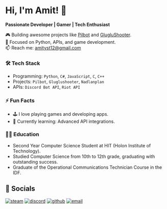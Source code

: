 # Hi, I'm Amit! 👋  
**Passionate Developer | Gamer | Tech Enthusiast**  

🎮 Building awesome projects like [Pilbot](#) and [GlugluShooter](#).  
🌟 Focused on Python, APIs, and game development.  
📫 Reach me: amityst12@gmail.com  

### 🛠️ Tech Stack
- Programming: `Python`, `C#`, `JavaScript`, `C`, `C++`
- Projects: `Pilbot`, `Gluglushooter`, `Nadlanplan`
- APIs: `Discord Bot API`, `Riot API`

### ⚡ Fun Facts
- 🕹️ I love playing games and developing apps.  
- 🌱 Currently learning: Advanced API integrations.


### 👨‍🏫 Education
- Second Year Computer Science Student at HIT (Holon Institute of Technology).
- Studied Computer Science from 10th to 12th grade, graduating with outstanding success.
- Graduate of the Operational Communications Technician Course in the IDF.

 ## 🔗 Socials

 [![steam](https://img.icons8.com/fluent/32/000000/steam.png)]([https://steamcommunity.com/id/LooLzzz](https://steamcommunity.com/profiles/76561199248933798/))
[![discord](https://img.icons8.com/color/32/000000/discord-logo.png)](https://discordapp.com/users/164734809292144640)
[![github](https://img.icons8.com/ios-glyphs/32/ffffff/github.png)](https://github.com/Amityst12)
[![email](https://img.icons8.com/material-rounded/33/eeeeee/filled-message.png)](mailto:amityst12@gmail.com)
